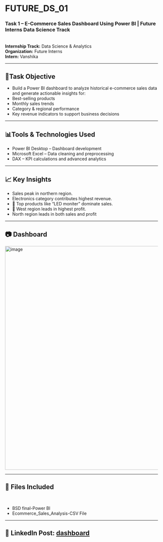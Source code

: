 # FUTURE_DS_01
<h3>Task 1 – E-Commerce Sales Dashboard Using Power BI | Future Interns Data Science Track <br><br></h3>
<b>Internship Track:</b> Data Science & Analytics<br>
<b>Organization:</b>  Future Interns<br>
<b>Intern:</b>  Vanshika<br>
<hr>
<h2>📌Task Objective<br></h2>
<ul>
<li>Build a Power BI dashboard to analyze historical e-commerce sales data and generate actionable insights for:<br></li>
<li>Best-selling products<br></li>
<li>Monthly sales trends<br></li>
<li>Category & regional performance<br></li>
<li>Key revenue indicators to support business decisions<br></li>
</ul>
<hr>
<h2>📊Tools & Technologies Used<br></h2>
<ul>
<li>Power BI Desktop – Dashboard development<br></li>
<li>Microsoft Excel – Data cleaning and preprocessing<br></li>
<li>DAX – KPI calculations and advanced analytics<br></li>
</ul>
<hr>

<h2>📈 Key Insights<br></h2>
<ul>
<li>Sales peak in northern region.<br></li>
<li>Electronics category contributes highest revenue.<br></li>
<li>🥇 Top products like “LED moniter” dominate sales.<br></li>
<li>📍 West region leads in highest profit.<br></li>
<li>North region leads in both sales and profit<br></li>
</ul>
<hr>
<h2>📷 Dashboard</h2>
<img width="1323" height="737" alt="image" src="https://github.com/user-attachments/assets/427b6398-4479-4339-8afd-2f7bf1edb7af" />
<hr>

<h2>📄 Files Included</h2><br>
<ul>
<li>BSD final-Power BI</li>
<li>Ecommerce_Sales_Analysis-CSV File</li>
</ul>
<hr>
<h2>🔗 LinkedIn Post: <a href="https://www.linkedin.com/posts/vanshika-dabla-1709a8273_powerbi-futureintern-ecommercenanalytics-activity-7358435247190921217-EjkU" >dashboard </a></h2>
